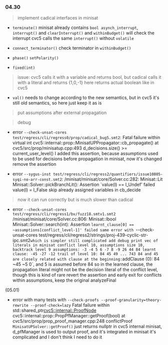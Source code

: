 ### 04.30

> implement cadical interfaces in minisat

- `terminate()`
  minisat already contains `bool asynch_interrupt`, `interrupt()` and `clearInterrupt()`
  and `withinBudget()` will check the interrupt
  cvc5 calls the same `interrupt()` without `volatile`

- `connect_terminator()`
  check terminator in `withinBudget()`

- `phase()`
  `setPolarity()`

- `fixed(int)`
> issue: cvc5 calls it with a variable and returns bool, but cadical calls it with a literal and returns {1,0,-1}
  here returns actual boolean like in cvc5

- `val()`
  needs to change according to the new semantics, but in cvc5 it's still old semantics, so here just keep it as is

> put assumptions after external propagation

> debug

- error `--check-unsat-cores test/regress/cli/regress0/prop/cadical_bug5.smt2`:
    Fatal failure within virtual int cvc5::internal::prop::MinisatUPPropagator::cb_propagate() at cvc5/src/prop/minisatup.cpp:493  d_decisions.size() >= current_user_level()
  I added this assertion, because assumptions used to be used for decisions before propagation in minisat, now it's changed
  remove the assertion

- error `--sygus-inst test/regress/cli/regress2/quantifiers/issue10805-syqi-no-arr-const.smt2`:
  /minisat/minisat/core/Solver.cc:282: Minisat::Lit Minisat::Solver::pickBranchLit(): Assertion `value(l) == l_Undef' failed
  value(l) = l_False
  skip already assigned variables in cb_decide
> now it can run correctly but is much slower than cadical

- error `--check-unsat-cores test/regress/cli/regress1/bv/fuzz18.smtv1.smt2`
  /minisat/minisat/core/Solver.cc:806: Minisat::lbool Minisat::Solver::search(int): Assertion `learnt_clause[0] == ~assumptions[conflict_level-1]' failed
  same error with `--check-unsat-cores test/regress/cli/regress2/strings/proj-439-cyclic-str-ipc.smt2` which is simpler
  still complicated
  add debug print vec of literals in minisat
    conflict level 10, assumptions size 10, backtrack level 9
    assumptions: -3 -4 5 6 -7 8 -9 26 44 84
    learnt clause: -45 -27 -12
    trail of level 10: 84 45 49 ... 743
  84 and 45 are closely related
    with clause at the beginning: `addClause (0): 84 ~45 ~5 0`, and 5 is assumed before 84
  so in the learned clause, the propagation literal might not be the decision literal of the conflict level, though this is kind of rare
  revert the assertion and early exit for conflicts within assumptions, keep the original analyzeFinal

(05.01)

- error with many tests with `--check-proofs --proof-granularity=theory-rewrite --proof-check=lazy`
    Fatal failure within std::shared_ptr<cvc5::internal::ProofNode> cvc5::internal::prop::PropPfManager::getProof(bool) at cvc5/src/prop/prop_proof_manager.cpp:248  conflictProof
  `MinisatUPSolver::getProof()` just returns nullptr
  in cvc5 internal minisat, d_pfManager is used to output proof, and it's integrated in minisat
  it's complicated and I don't think I need to do it
